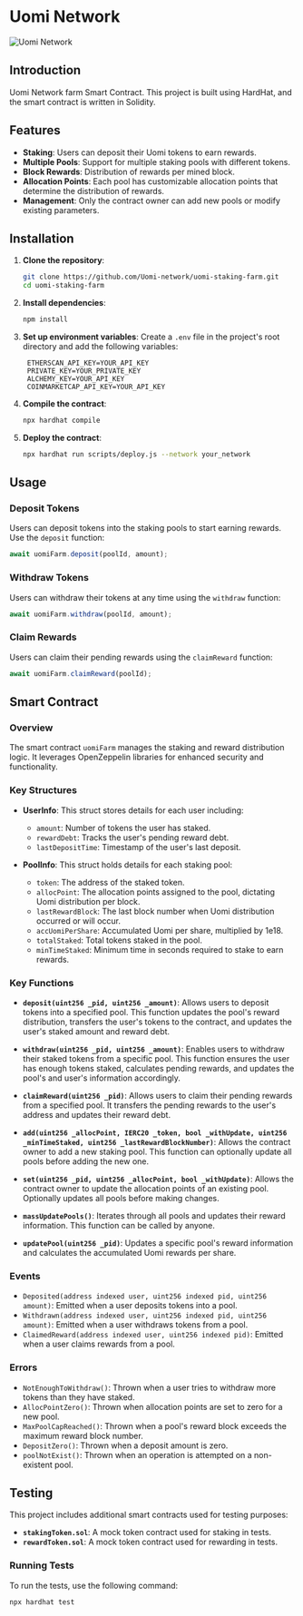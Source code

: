 # Uomi Network

![Uomi Network](https://pbs.twimg.com/profile_images/1803434790680506368/tEAb8qfo_400x400.jpg)

## Introduction

Uomi Network farm Smart Contract. This project is built using HardHat, and the smart contract is written in Solidity.

## Features

- **Staking**: Users can deposit their Uomi tokens to earn rewards.
- **Multiple Pools**: Support for multiple staking pools with different tokens.
- **Block Rewards**: Distribution of rewards per mined block.
- **Allocation Points**: Each pool has customizable allocation points that determine the distribution of rewards.
- **Management**: Only the contract owner can add new pools or modify existing parameters.

## Installation

1. **Clone the repository**:

   ```sh
   git clone https://github.com/Uomi-network/uomi-staking-farm.git
   cd uomi-staking-farm
   ```

2. **Install dependencies**:

   ```sh
   npm install
   ```

3. **Set up environment variables**:
   Create a `.env` file in the project's root directory and add the following variables:

   ```
    ETHERSCAN_API_KEY=YOUR_API_KEY
    PRIVATE_KEY=YOUR_PRIVATE_KEY
    ALCHEMY_KEY=YOUR_API_KEY
    COINMARKETCAP_API_KEY=YOUR_API_KEY
   ```

4. **Compile the contract**:

   ```sh
   npx hardhat compile
   ```

5. **Deploy the contract**:
   ```sh
   npx hardhat run scripts/deploy.js --network your_network
   ```

## Usage

### Deposit Tokens

Users can deposit tokens into the staking pools to start earning rewards. Use the `deposit` function:

```javascript
await uomiFarm.deposit(poolId, amount);
```

### Withdraw Tokens

Users can withdraw their tokens at any time using the `withdraw` function:

```javascript
await uomiFarm.withdraw(poolId, amount);
```

### Claim Rewards

Users can claim their pending rewards using the `claimReward` function:

```javascript
await uomiFarm.claimReward(poolId);
```

## Smart Contract

### Overview

The smart contract `uomiFarm` manages the staking and reward distribution logic. It leverages OpenZeppelin libraries for enhanced security and functionality.

### Key Structures

- **UserInfo**: This struct stores details for each user including:

  - `amount`: Number of tokens the user has staked.
  - `rewardDebt`: Tracks the user's pending reward debt.
  - `lastDepositTime`: Timestamp of the user's last deposit.

- **PoolInfo**: This struct holds details for each staking pool:
  - `token`: The address of the staked token.
  - `allocPoint`: The allocation points assigned to the pool, dictating Uomi distribution per block.
  - `lastRewardBlock`: The last block number when Uomi distribution occurred or will occur.
  - `accUomiPerShare`: Accumulated Uomi per share, multiplied by 1e18.
  - `totalStaked`: Total tokens staked in the pool.
  - `minTimeStaked`: Minimum time in seconds required to stake to earn rewards.

### Key Functions

- **`deposit(uint256 _pid, uint256 _amount)`**: Allows users to deposit tokens into a specified pool. This function updates the pool's reward distribution, transfers the user's tokens to the contract, and updates the user's staked amount and reward debt.
- **`withdraw(uint256 _pid, uint256 _amount)`**: Enables users to withdraw their staked tokens from a specific pool. This function ensures the user has enough tokens staked, calculates pending rewards, and updates the pool's and user's information accordingly.

- **`claimReward(uint256 _pid)`**: Allows users to claim their pending rewards from a specified pool. It transfers the pending rewards to the user's address and updates their reward debt.

- **`add(uint256 _allocPoint, IERC20 _token, bool _withUpdate, uint256 _minTimeStaked, uint256 _lastRewardBlockNumber)`**: Allows the contract owner to add a new staking pool. This function can optionally update all pools before adding the new one.

- **`set(uint256 _pid, uint256 _allocPoint, bool _withUpdate)`**: Allows the contract owner to update the allocation points of an existing pool. Optionally updates all pools before making changes.

- **`massUpdatePools()`**: Iterates through all pools and updates their reward information. This function can be called by anyone.

- **`updatePool(uint256 _pid)`**: Updates a specific pool's reward information and calculates the accumulated Uomi rewards per share.

### Events

- `Deposited(address indexed user, uint256 indexed pid, uint256 amount)`: Emitted when a user deposits tokens into a pool.
- `Withdrawn(address indexed user, uint256 indexed pid, uint256 amount)`: Emitted when a user withdraws tokens from a pool.
- `ClaimedReward(address indexed user, uint256 indexed pid)`: Emitted when a user claims rewards from a pool.

### Errors

- `NotEnoughToWithdraw()`: Thrown when a user tries to withdraw more tokens than they have staked.
- `AllocPointZero()`: Thrown when allocation points are set to zero for a new pool.
- `MaxPoolCapReached()`: Thrown when a pool's reward block exceeds the maximum reward block number.
- `DepositZero()`: Thrown when a deposit amount is zero.
- `poolNotExist()`: Thrown when an operation is attempted on a non-existent pool.

## Testing

This project includes additional smart contracts used for testing purposes:

- **`stakingToken.sol`**: A mock token contract used for staking in tests.
- **`rewardToken.sol`**: A mock token contract used for rewarding in tests.

### Running Tests

To run the tests, use the following command:

```sh
npx hardhat test
```
